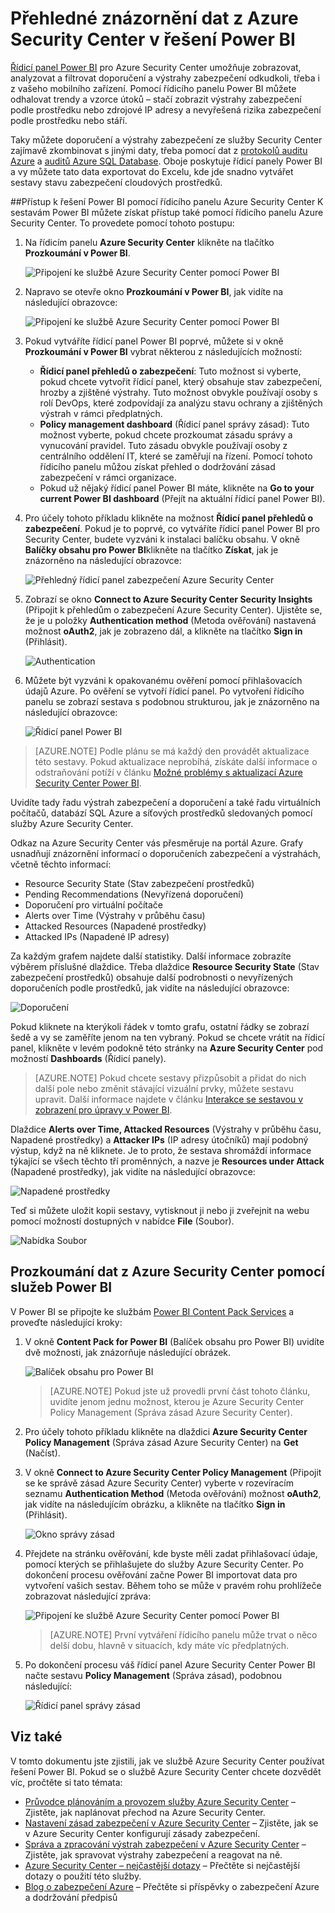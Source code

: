 <properties
   pageTitle="Přehledné znázornění dat z Azure Security Center v řešení Power BI| Microsoft Azure"
   description="Balíček obsahu Azure Security Center Power BI usnadňuje hledání výstrah zabezpečení, doporučení, prostředků vystavených útoku a trendů na základě datové sady vytvořené pro účely generování sestav."
   services="security-center"
   documentationCenter="na"
   authors="YuriDio"
   manager="swadhwa"
   editor=""/>

<tags
   ms.service="security-center"
   ms.devlang="na"
   ms.topic="hero-article"
   ms.tgt_pltfrm="na"
   ms.workload="na"
   ms.date="09/22/2016"
   ms.author="yurid"/>


# Přehledné znázornění dat z Azure Security Center v řešení Power BI
[Řídicí panel Power BI](http://aka.ms/azure-security-center-power-bi) pro Azure Security Center umožňuje zobrazovat, analyzovat a filtrovat doporučení a výstrahy zabezpečení odkudkoli, třeba i z vašeho mobilního zařízení. Pomocí řídicího panelu Power BI můžete odhalovat trendy a vzorce útoků – stačí zobrazit výstrahy zabezpečení podle prostředku nebo zdrojové IP adresy a nevyřešená rizika zabezpečení podle prostředku nebo stáří. 

Taky můžete doporučení a výstrahy zabezpečení ze služby Security Center zajímavě zkombinovat s jinými daty, třeba pomocí dat z [protokolů auditu Azure](https://powerbi.microsoft.com/blog/monitor-azure-audit-logs-with-power-bi/) a [auditů Azure SQL Database](https://powerbi.microsoft.com/blog/monitor-your-azure-sql-database-auditing-activity-with-power-bi/). Oboje poskytuje řídicí panely Power BI a vy můžete tato data exportovat do Excelu, kde jde snadno vytvářet sestavy stavu zabezpečení cloudových prostředků.

##Přístup k řešení Power BI pomocí řídicího panelu Azure Security Center
K sestavám Power BI můžete získat přístup také pomocí řídicího panelu Azure Security Center. To provedete pomocí tohoto postupu: 

1. Na řídicím panelu **Azure Security Center** klikněte na tlačítko **Prozkoumání v Power BI**.

    ![Připojení ke službě Azure Security Center pomocí Power BI](./media/security-center-powerbi/security-center-powerbi-fig1-new10.png) 

2. Napravo se otevře okno **Prozkoumání v Power BI**, jak vidíte na následující obrazovce:

    ![Připojení ke službě Azure Security Center pomocí Power BI](./media/security-center-powerbi/security-center-powerbi-fig1-new2.png)

3. Pokud vytváříte řídicí panel Power BI poprvé, můžete si v okně **Prozkoumání v Power BI** vybrat některou z následujících možností: 

    - **Řídicí panel přehledů o zabezpečení**: Tuto možnost si vyberte, pokud chcete vytvořit řídicí panel, který obsahuje stav zabezpečení, hrozby a zjištěné výstrahy. Tuto možnost obvykle používají osoby s rolí DevOps, které zodpovídají za analýzu stavu ochrany a zjištěných výstrah v rámci předplatných.
    - **Policy management dashboard** (Řídicí panel správy zásad): Tuto možnost vyberte, pokud chcete prozkoumat zásadu správy a vynucování pravidel.  Tuto zásadu obvykle používají osoby z centrálního oddělení IT, které se zaměřují na řízení. Pomocí tohoto řídicího panelu můžou získat přehled o dodržování zásad zabezpečení v rámci organizace.
    - Pokud už nějaký řídicí panel Power BI máte, klikněte na **Go to your current Power BI dashboard** (Přejít na aktuální řídicí panel Power BI).

4. Pro účely tohoto příkladu klikněte na možnost **Řídicí panel přehledů o zabezpečení**. Pokud je to poprvé, co vytváříte řídicí panel Power BI pro Security Center, budete vyzváni k instalaci balíčku obsahu. V okně **Balíčky obsahu pro Power BI**klikněte na tlačítko **Získat**, jak je znázorněno na následující obrazovce:

    ![Přehledný řídicí panel zabezpečení Azure Security Center](./media/security-center-powerbi/security-center-powerbi-fig1-new3.png)

5. Zobrazí se okno **Connect to Azure Security Center Security Insights** (Připojit k přehledům o zabezpečení Azure Security Center). Ujistěte se, že je u položky **Authentication method** (Metoda ověřování) nastavená možnost **oAuth2**, jak je zobrazeno dál, a klikněte na tlačítko **Sign in** (Přihlásit).
    
    ![Authentication](./media/security-center-powerbi/security-center-powerbi-fig1-new4.png)

6. Můžete být vyzváni k opakovanému ověření pomocí přihlašovacích údajů Azure. Po ověření se vytvoří řídicí panel. Po vytvoření řídicího panelu se zobrazí sestava s podobnou strukturou, jak je znázorněno na následující obrazovce:

    ![Řídicí panel Power BI](./media/security-center-powerbi/security-center-powerbi-fig1-new5.png)


> [AZURE.NOTE] Podle plánu se má každý den provádět aktualizace této sestavy. Pokud aktualizace neprobíhá, získáte další informace o odstraňování potíží v článku [Možné problémy s aktualizací Azure Security Center Power BI](https://blogs.msdn.microsoft.com/azuresecurity/2016/04/07/azure-security-center-power-bi-refresh-fails/).

Uvidíte tady řadu výstrah zabezpečení a doporučení a také řadu virtuálních počítačů, databází SQL Azure a síťových prostředků sledovaných pomocí služby Azure Security Center.

Odkaz na Azure Security Center vás přesměruje na portál Azure. Grafy usnadňují znázornění informací o doporučeních zabezpečení a výstrahách, včetně těchto informací:

- Resource Security State (Stav zabezpečení prostředků)
- Pending Recommendations (Nevyřízená doporučení)
- Doporučení pro virtuální počítače
- Alerts over Time (Výstrahy v průběhu času)
- Attacked Resources (Napadené prostředky)
- Attacked IPs (Napadené IP adresy)

Za každým grafem najdete další statistiky. Další informace zobrazíte výběrem příslušné dlaždice. Třeba dlaždice **Resource Security State** (Stav zabezpečení prostředků) obsahuje další podrobnosti o nevyřízených doporučeních podle prostředků, jak vidíte na následující obrazovce:

![Doporučení](./media/security-center-powerbi/security-center-powerbi-fig1-new6.png)

Pokud kliknete na kterýkoli řádek v tomto grafu, ostatní řádky se zobrazí šedě a vy se zaměříte jenom na ten vybraný. Pokud se chcete vrátit na řídicí panel, klikněte v levém podokně této stránky na **Azure Security Center** pod možností **Dashboards** (Řídicí panely).

> [AZURE.NOTE] Pokud chcete sestavy přizpůsobit a přidat do nich další pole nebo změnit stávající vizuální prvky, můžete sestavu upravit. Další informace najdete v článku [Interakce se sestavou v zobrazení pro úpravy v Power BI](https://powerbi.microsoft.com/documentation/powerbi-service-interact-with-a-report-in-editing-view/).

Dlaždice **Alerts over Time, Attacked Resources** (Výstrahy v průběhu času, Napadené prostředky) a **Attacker IPs** (IP adresy útočníků) mají podobný výstup, když na ně kliknete. Je to proto, že sestava shromáždí informace týkající se všech těchto tří proměnných, a nazve je **Resources under Attack** (Napadené prostředky), jak vidíte na následující obrazovce:

![Napadené prostředky](./media/security-center-powerbi/security-center-powerbi-fig1-new7.png)

Teď si můžete uložit kopii sestavy, vytisknout ji nebo ji zveřejnit na webu pomocí možností dostupných v nabídce **File** (Soubor).

![Nabídka Soubor](./media/security-center-powerbi/security-center-powerbi-fig8.png)

## Prozkoumání dat z Azure Security Center pomocí služeb Power BI

V Power BI se připojte ke službám [Power BI Content Pack Services](https://msit.powerbi.com/groups/me/getdata/services) a proveďte následující kroky:

1. V okně **Content Pack for Power BI** (Balíček obsahu pro Power BI) uvidíte dvě možnosti, jak znázorňuje následující obrázek.

    ![Balíček obsahu pro Power BI](./media/security-center-powerbi/security-center-powerbi-fig1-new.png)

    >[AZURE.NOTE] Pokud jste už provedli první část tohoto článku, uvidíte jenom jednu možnost, kterou je Azure Security Center Policy Management (Správa zásad Azure Security Center).

2. Pro účely tohoto příkladu klikněte na dlaždici **Azure Security Center Policy Management** (Správa zásad Azure Security Center) na **Get** (Načíst).

3. V okně **Connect to Azure Security Center Policy Management** (Připojit se ke správě zásad Azure Security Center) vyberte v rozevíracím seznamu **Authentication Method** (Metoda ověřování) možnost **oAuth2**, jak vidíte na následujícím obrázku, a klikněte na tlačítko **Sign in** (Přihlásit).

    ![Okno správy zásad](./media/security-center-powerbi/security-center-powerbi-fig1-new8.png)

4. Přejdete na stránku ověřování, kde byste měli zadat přihlašovací údaje, pomocí kterých se přihlašujete do služby Azure Security Center. Po dokončení procesu ověřování začne Power BI importovat data pro vytvoření vašich sestav. Během toho se může v pravém rohu prohlížeče zobrazovat následující zpráva:

    ![Připojení ke službě Azure Security Center pomocí Power BI](./media/security-center-powerbi/security-center-powerbi-fig4.png)

    >[AZURE.NOTE] První vytváření řídicího panelu může trvat o něco delší dobu, hlavně v situacích, kdy máte víc předplatných. 

5. Po dokončení procesu váš řídicí panel Azure Security Center Power BI načte sestavu **Policy Management** (Správa zásad), podobnou následující:

    ![Řídicí panel správy zásad](./media/security-center-powerbi/security-center-powerbi-fig1-new9.png)

## Viz také
V tomto dokumentu jste zjistili, jak ve službě Azure Security Center používat řešení Power BI. Pokud se o službě Azure Security Center chcete dozvědět víc, pročtěte si tato témata:

- [Průvodce plánováním a provozem služby Azure Security Center](security-center-planning-and-operations-guide.md) – Zjistěte, jak naplánovat přechod na Azure Security Center.
- [Nastavení zásad zabezpečení v Azure Security Center](security-center-policies.md) – Zjistěte, jak se v Azure Security Center konfigurují zásady zabezpečení.
- [Správa a zpracování výstrah zabezpečení v Azure Security Center](security-center-managing-and-responding-alerts.md) – Zjistěte, jak spravovat výstrahy zabezpečení a reagovat na ně.
- [Azure Security Center – nejčastější dotazy](security-center-faq.md) – Přečtěte si nejčastější dotazy o použití této služby.
- [Blog o zabezpečení Azure](http://blogs.msdn.com/b/azuresecurity/) – Přečtěte si příspěvky o zabezpečení Azure a dodržování předpisů



<!--HONumber=Sep16_HO4-->


